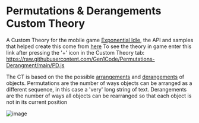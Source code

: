 # Permutations & Derangements Custom Theory

A Custom Theory for the mobile game [Exponential Idle](https://conicgames.github.io/exponentialidle/), the API and samples that helped create this come from [here](https://github.com/conicgames/theory-sdk)
To see the theory in game enter this link after pressing the '+' icon in the Custom Theory tab: https://raw.githubusercontent.com/Gen1Code/Permutations-Derangment/main/PD.js

The CT is based on the the possible [arrangements](https://en.wikipedia.org/wiki/Permutation) and [derangements](https://en.wikipedia.org/wiki/Derangement) of objects. 
Permutations are the number of ways objects can be arranged as a different sequence, in this case a 'very' long string of text. 
Derangements are the number of ways all objects can be rearranged so that each object is not in its current position

![image](https://github.com/Gen1Code/Permutations-Derangment/assets/72555054/bf5b9f40-aa32-44cc-bc6b-ec5e4c10f919)
